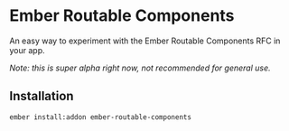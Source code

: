 # Ember Routable Components

An easy way to experiment with the Ember Routable Components RFC in your app.

*Note: this is super alpha right now, not recommended for general use.*

## Installation

`ember install:addon ember-routable-components`

